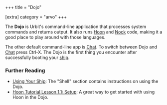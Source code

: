 +++
title = "Dojo"

[extra]
category = "arvo"
+++

The **Dojo** is Urbit's command-line application that processes system commands and returns output. It also runs [Hoon](../hoon) and [Nock](../nock) code, making it a good place to play around with those languages.

The other default command-line app is [Chat](../chat). To switch between Dojo
and [Chat](../chat) press Ctrl-X. The Dojo is the first thing you encounter after successfully booting your [ship](../ship).

### Further Reading
- [Using Your Ship](@/using/operations/using-your-ship.md): The "Shell" section contains instructions on using the Dojo.
- [Hoon Tutorial Lesson 1.1: Setup](@/docs/tutorials/hoon/setup.md): A great way to get started with using Hoon in the Dojo.
